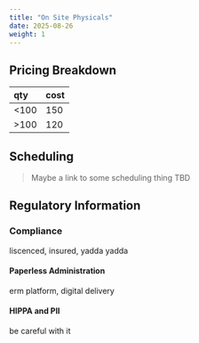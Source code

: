 ```yaml
---
title: "On Site Physicals"
date: 2025-08-26
weight: 1
---
```


## Pricing Breakdown

|qty|cost|
|:-|:-|
|<100|150|
|>100|120|

## Scheduling
> Maybe a link to some scheduling thing
TBD

## Regulatory Information

### Compliance
liscenced, insured, yadda yadda

#### Paperless Administration
erm platform, digital delivery

#### HIPPA and PII
be careful with it

